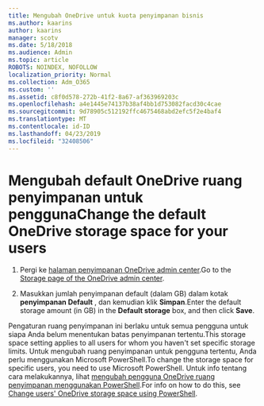 ```yaml
---
title: Mengubah OneDrive untuk kuota penyimpanan bisnis
ms.author: kaarins
author: kaarins
manager: scotv
ms.date: 5/18/2018
ms.audience: Admin
ms.topic: article
ROBOTS: NOINDEX, NOFOLLOW
localization_priority: Normal
ms.collection: Adm_O365
ms.custom: ''
ms.assetid: c8f0d578-272b-41f2-8a67-af363969203c
ms.openlocfilehash: a4e1445e74137b38af4bb1d753082facd30c4cae
ms.sourcegitcommit: 9d78905c512192ffc4675468abd2efc5f2e4baf4
ms.translationtype: MT
ms.contentlocale: id-ID
ms.lasthandoff: 04/23/2019
ms.locfileid: "32408506"
---
```

# <a name="change-the-default-onedrive-storage-space-for-your-users"></a><span data-ttu-id="e0827-102">Mengubah default OneDrive ruang penyimpanan untuk pengguna</span><span class="sxs-lookup"><span data-stu-id="e0827-102">Change the default OneDrive storage space for your users</span></span>

1. <span data-ttu-id="e0827-103">Pergi ke [halaman penyimpanan OneDrive admin center](https://admin.onedrive.com/?v=StorageSettings).</span><span class="sxs-lookup"><span data-stu-id="e0827-103">Go to the [Storage page of the OneDrive admin center](https://admin.onedrive.com/?v=StorageSettings).</span></span>
    
2. <span data-ttu-id="e0827-104">Masukkan jumlah penyimpanan default (dalam GB) dalam kotak **penyimpanan Default** , dan kemudian klik **Simpan**.</span><span class="sxs-lookup"><span data-stu-id="e0827-104">Enter the default storage amount (in GB) in the **Default storage** box, and then click **Save**.</span></span>
    
<span data-ttu-id="e0827-105">Pengaturan ruang penyimpanan ini berlaku untuk semua pengguna untuk siapa Anda belum menentukan batas penyimpanan tertentu.</span><span class="sxs-lookup"><span data-stu-id="e0827-105">This storage space setting applies to all users for whom you haven't set specific storage limits.</span></span> <span data-ttu-id="e0827-106">Untuk mengubah ruang penyimpanan untuk pengguna tertentu, Anda perlu menggunakan Microsoft PowerShell.</span><span class="sxs-lookup"><span data-stu-id="e0827-106">To change the storage space for specific users, you need to use Microsoft PowerShell.</span></span> <span data-ttu-id="e0827-107">Untuk info tentang cara melakukannya, lihat [mengubah pengguna OneDrive ruang penyimpanan menggunakan PowerShell](https://go.microsoft.com/fwlink/?linkid=866402).</span><span class="sxs-lookup"><span data-stu-id="e0827-107">For info on how to do this, see [Change users' OneDrive storage space using PowerShell](https://go.microsoft.com/fwlink/?linkid=866402).</span></span>
  

